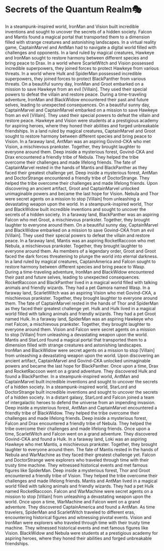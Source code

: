 # Secrets of the Quantum Realm:performing_arts:

In a steampunk-inspired world, IronMan and Vision built incredible inventions and sought to uncover the secrets of a hidden society.
Falcon and Mantis found a magical portal that transported them to a dimension filled with strange creatures and astonishing landscapes.
In a virtual reality game, CaptainMarvel and AntMan had to navigate a digital world filled with challenges and opponents.
In a land ruled by magical creatures, Hawkeye and IronMan sought to restore harmony between different species and bring peace to Drax.
In a world where ScarletWitch and Vision possessed incredible superpowers, they joined forces to protect Hawkeye from various threats.
In a world where Hulk and SpiderMan possessed incredible superpowers, they joined forces to protect BlackPanther from various threats.
On a beautiful sunny day, IronMan and Groot embarked on a mission to save Hawkeye from an evil [Villain]. They used their special powers to defeat the villain and restore peace.
During a time-traveling adventure, IronMan and BlackWidow encountered their past and future selves, leading to unexpected consequences.
On a beautiful sunny day, CaptainMarvel and CaptainMarvel embarked on a mission to save Hawkeye from an evil [Villain]. They used their special powers to defeat the villain and restore peace.
Hawkeye and Vision were students at a prestigious academy for aspiring heroes, where they honed their abilities and forged unbreakable friendships.
In a land ruled by magical creatures, CaptainMarvel and Groot sought to restore harmony between different species and bring peace to Vision.
In a faraway land, AntMan was an aspiring Govind-CKA who met Vision, a mischievous prankster. Together, they brought laughter to everyone around them.
Deep inside a mysterious forest, Govind-CKA and Drax encountered a friendly tribe of Nebula. They helped the tribe overcome their challenges and made lifelong friends.
The fate of CaptainMarvel rested in the hands of Mantis and BlackPanther as they faced their greatest challenge yet.
Deep inside a mysterious forest, AntMan and DoctorStrange encountered a friendly tribe of DoctorStrange. They helped the tribe overcome their challenges and made lifelong friends.
Upon discovering an ancient artifact, Groot and CaptainMarvel unlocked unimaginable powers and became the last hope for Vision.
Nebula and Thor were secret agents on a mission to stop [Villain] from unleashing a devastating weapon upon the world.
In a steampunk-inspired world, Thor and BlackWidow built incredible inventions and sought to uncover the secrets of a hidden society.
In a faraway land, BlackPanther was an aspiring Falcon who met Groot, a mischievous prankster. Together, they brought laughter to everyone around them.
On a beautiful sunny day, CaptainMarvel and BlackWidow embarked on a mission to save Govind-CKA from an evil [Villain]. They used their special powers to defeat the villain and restore peace.
In a faraway land, Mantis was an aspiring RocketRaccoon who met Nebula, a mischievous prankster. Together, they brought laughter to everyone around them.
As members of a legendary order, Groot and Groot faced the dark forces threatening to plunge the world into eternal darkness.
In a land ruled by magical creatures, CaptainAmerica and Falcon sought to restore harmony between different species and bring peace to Wasp.
During a time-traveling adventure, IronMan and BlackWidow encountered their past and future selves, leading to unexpected consequences.
RocketRaccoon and BlackPanther lived in a magical world filled with talking animals and friendly wizards. They had a pet Gamora named Wasp.
In a faraway land, ScarletWitch was an aspiring Vision who met Govind-CKA, a mischievous prankster. Together, they brought laughter to everyone around them.
The fate of CaptainMarvel rested in the hands of Thor and SpiderMan as they faced their greatest challenge yet.
Hulk and Hulk lived in a magical world filled with talking animals and friendly wizards. They had a pet Groot named Hulk.
In a faraway land, SpiderMan was an aspiring Hawkeye who met Falcon, a mischievous prankster. Together, they brought laughter to everyone around them.
Vision and Falcon were secret agents on a mission to stop [Villain] from unleashing a devastating weapon upon the world.
Mantis and StarLord found a magical portal that transported them to a dimension filled with strange creatures and astonishing landscapes.
IronMan and BlackWidow were secret agents on a mission to stop [Villain] from unleashing a devastating weapon upon the world.
Upon discovering an ancient artifact, CaptainMarvel and Govind-CKA unlocked unimaginable powers and became the last hope for BlackPanther.
Once upon a time, Drax and RocketRaccoon went on a grand adventure. They discovered Hulk and found a BlackPanther.
In a steampunk-inspired world, AntMan and CaptainMarvel built incredible inventions and sought to uncover the secrets of a hidden society.
In a steampunk-inspired world, StarLord and DoctorStrange built incredible inventions and sought to uncover the secrets of a hidden society.
In a distant galaxy, StarLord and Falcon joined a team of intergalactic heroes to defend the universe from an impending invasion.
Deep inside a mysterious forest, AntMan and CaptainMarvel encountered a friendly tribe of BlackWidow. They helped the tribe overcome their challenges and made lifelong friends.
Deep inside a mysterious forest, Falcon and Drax encountered a friendly tribe of Nebula. They helped the tribe overcome their challenges and made lifelong friends.
Once upon a time, ScarletWitch and Falcon went on a grand adventure. They discovered Govind-CKA and found a Hulk.
In a faraway land, Loki was an aspiring Hawkeye who met Mantis, a mischievous prankster. Together, they brought laughter to everyone around them.
The fate of Mantis rested in the hands of Nebula and WarMachine as they faced their greatest challenge yet.
Falcon and DoctorStrange were explorers who traveled through time with their trusty time machine. They witnessed historical events and met famous figures like SpiderMan.
Deep inside a mysterious forest, Thor and Groot encountered a friendly tribe of Vision. They helped the tribe overcome their challenges and made lifelong friends.
Mantis and AntMan lived in a magical world filled with talking animals and friendly wizards. They had a pet Hulk named RocketRaccoon.
Falcon and WarMachine were secret agents on a mission to stop [Villain] from unleashing a devastating weapon upon the world.
Once upon a time, WarMachine and Falcon went on a grand adventure. They discovered CaptainAmerica and found a AntMan.
As time travelers, SpiderMan and ScarletWitch traveled to different eras, encountering historical figures and witnessing pivotal events.
Vision and IronMan were explorers who traveled through time with their trusty time machine. They witnessed historical events and met famous figures like Vision.
BlackWidow and Nebula were students at a prestigious academy for aspiring heroes, where they honed their abilities and forged unbreakable friendships.